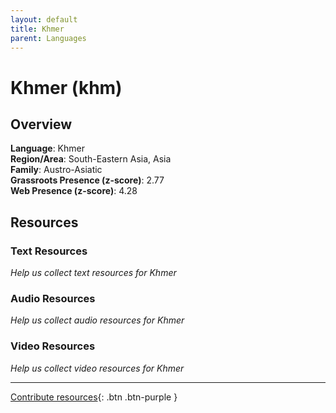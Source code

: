 ```yaml
---
layout: default
title: Khmer
parent: Languages
---
```


# Khmer (khm)

## Overview

**Language**: Khmer  
**Region/Area**: South-Eastern Asia, Asia  
**Family**: Austro-Asiatic  
**Grassroots Presence (z-score)**: 2.77  
**Web Presence (z-score)**: 4.28  

## Resources

### Text Resources
*Help us collect text resources for Khmer*

### Audio Resources
*Help us collect audio resources for Khmer*

### Video Resources
*Help us collect video resources for Khmer*

---

[Contribute resources](https://forms.office.com/e/1SfLJx3u1r){: .btn .btn-purple }
